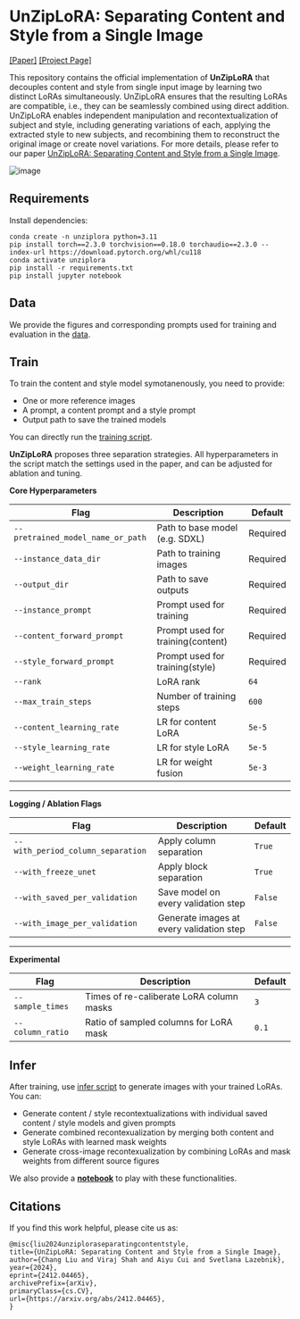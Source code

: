 # UnZipLoRA: Separating Content and Style from a Single Image
[\[Paper\]](https://arxiv.org/abs/2412.04465) 
[\[Project Page\]](https://unziplora.github.io/)

This repository contains the official implementation of __UnZipLoRA__ that decouples content and style from single input image by learning two distinct LoRAs simultaneously. UnZipLoRA ensures that the resulting LoRAs are compatible, i.e., they can be seamlessly combined using direct addition. UnZipLoRA enables independent manipulation and recontextualization of subject and style, including generating variations of each, applying the extracted style to new subjects, and recombining them to reconstruct the original image or create novel variations. For more details, please refer to our paper [UnZipLoRA: Separating Content and Style from a Single Image](https://arxiv.org/abs/2412.04465).

    
![image](cover_images/teaser.png)

## Requirements

Install dependencies:

```
conda create -n unziplora python=3.11
pip install torch==2.3.0 torchvision==0.18.0 torchaudio==2.3.0 --index-url https://download.pytorch.org/whl/cu118
conda activate unziplora
pip install -r requirements.txt
pip install jupyter notebook
```

## Data

We provide the figures and corresponding prompts used for training and evaluation in the [data](instance_data).

## Train

To train the content and style model symotanenously, you need to provide:

* One or more reference images
* A prompt, a content prompt and a style prompt
* Output path to save the trained models

You can directly run the [training script](train.sh).  

__UnZipLoRA__ proposes three separation strategies. All hyperparameters in the script match the settings used in the paper, and can be adjusted for ablation and tuning.

**Core Hyperparameters**

| Flag                          | Description                              | Default        |
|------------------------------|------------------------------------------|----------------|
| `--pretrained_model_name_or_path` | Path to base model (e.g. SDXL)      | Required       |
| `--instance_data_dir`         | Path to training images                  | Required       |
| `--output_dir`                | Path to save outputs                     | Required       |
| `--instance_prompt`          | Prompt used for training                 | Required       |
| `--content_forward_prompt`   | Prompt used for training(content)         | Required       |
| `--style_forward_prompt`     | Prompt used for training(style)           | Required       |
| `--rank`                      | LoRA rank                                | `64`           |
| `--max_train_steps`           | Number of training steps                 | `600`         |
| `--content_learning_rate`     | LR for content LoRA                      | `5e-5`         |
| `--style_learning_rate`       | LR for style LoRA                        | `5e-5`         |
| `--weight_learning_rate`      | LR for weight fusion                     | `5e-3`         |

---

**Logging / Ablation Flags**

| Flag                          | Description                              | Default        |
|------------------------------|------------------------------------------|----------------|
| `--with_period_column_separation`| Apply column separation              | `True`        |
| `--with_freeze_unet`         | Apply block separation                   | `True`        |
| `--with_saved_per_validation`| Save model on every validation step      | `False`        |
| `--with_image_per_validation`| Generate images at every validation step    | `False`        |

---

**Experimental**

| Flag                          | Description                              | Default        |
|------------------------------|------------------------------------------|----------------|
| `--sample_times`             | Times of re-caliberate LoRA column masks | `3`            |
| `--column_ratio`             | Ratio of sampled columns for LoRA mask   | `0.1`          |


## Infer

After training, use [infer script](infer.sh) to generate images with your trained LoRAs. You can:

* Generate content / style recontextualizations with individual saved content / style models and given prompts
* Generate combined recontexualization by merging both content and style LoRAs with learned mask weights 
* Generate cross-image recontexualization by combining LoRAs and mask weights from different source figures

We also provide a [__notebook__](playground.ipynb) to play with these functionalities.


## Citations
If you find this work helpful, please cite us as:
```
@misc{liu2024unziploraseparatingcontentstyle,
title={UnZipLoRA: Separating Content and Style from a Single Image},
author={Chang Liu and Viraj Shah and Aiyu Cui and Svetlana Lazebnik},
year={2024},
eprint={2412.04465},
archivePrefix={arXiv},
primaryClass={cs.CV},
url={https://arxiv.org/abs/2412.04465},
}
```
